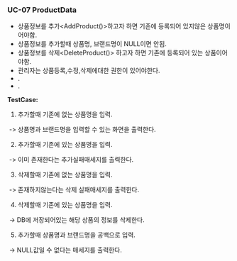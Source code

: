 ### **UC-07 ProductData**

- 상품정보를 추가<AddProduct()>하고자 하면 기존에 등록되어 있지않은 상품명이어야함.
- 상품정보를 추가할때 상품명, 브랜드명이 NULL이면 안됨.
- 상품정보를  삭제<DeleteProduct()> 하고자 하면 기존에 등록되어 있는 상품이어야함.
- 관리자는 상품등록,수정,삭제에대한 권한이 있어야한다.
- .
- .


**TestCase:**

1) 추가할때 기존에 없는 상품명을 입력.

​	-> 상품명과 브랜드명을 입력할 수 있는 화면을 출력한다.

2) 추가할때 기존에 있는 상품명을 입력. 

​	-> 이미 존재한다는 추가실패매세지를 출력한다.

3) 삭제할때 기존에 없는 상품명을 입력.

​	->  존재하지않는다는 삭제 실패매세지를 출력한다.

4) 삭제할때 기존에 있는 상품명을 입력. 

​	->  DB에 저장되어있는 해당 상품의 정보를 삭제한다.

5) 추가할때 상품명과 브랜드명을 공백으로 입력.  

​	->  NULL값일 수 없다는 매세지를 출력한다.









